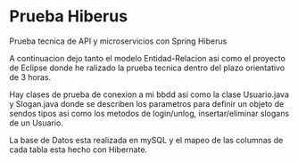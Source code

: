 # Prueba Hiberus
Prueba tecnica de API y microservicios con Spring Hiberus

A continuacion dejo tanto el modelo Entidad-Relacion asi como el proyecto de Eclipse donde
he ralizado la prueba tecnica dentro del plazo orientativo de 3 horas.

Hay clases de prueba de conexion a mi bbdd asi como la clase Usuario.java y Slogan.java
donde se describen los parametros para definir un objeto de sendos tipos asi como los metodos de
login/unlog, insertar/eliminar slogans de un Usuario.

La base de Datos esta realizada en mySQL y el mapeo de las columnas de cada tabla esta hecho con Hibernate.


